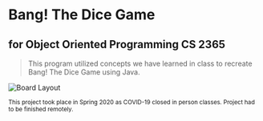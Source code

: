 # Bang! The Dice Game
## for Object Oriented Programming CS 2365

>This program utilized concepts we have learned in class to recreate Bang! The Dice Game using Java.

![Board Layout]()

<sub>This project took place in Spring 2020 as COVID-19 closed in person classes. Project had to be finished remotely.</sub>

